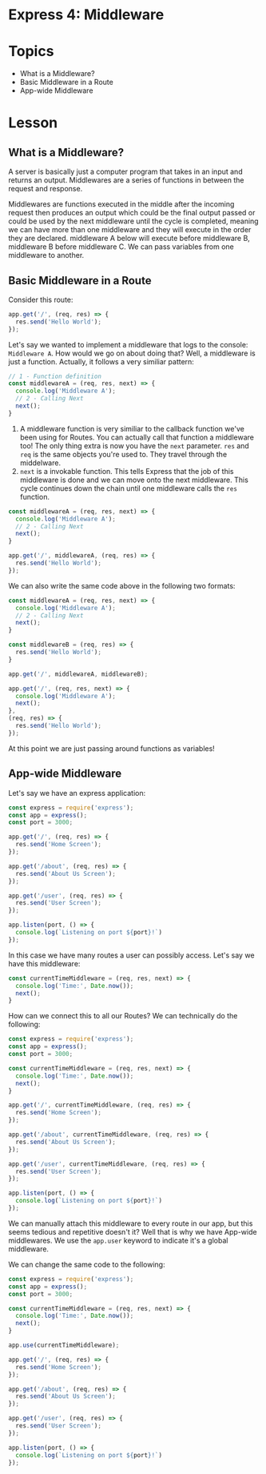 # Express 4: Middleware

# Topics
- What is a Middleware?
- Basic Middleware in a Route
- App-wide Middleware

# Lesson

## What is a Middleware?

A server is basically just a computer program that takes in an input and returns an output. Middlewares are a series of functions in between the request and response.

Middlewares are functions executed in the middle after the incoming request then produces an output which could be the final output passed or could be used by the next middleware until the cycle is completed, meaning we can have more than one middleware and they will execute in the order they are declared. middleware A below will execute before middleware B, middleware B before middleware C.  We can pass variables from one middleware to another.


## Basic Middleware in a Route

Consider this route:

```javascript
app.get('/', (req, res) => {
  res.send('Hello World');
});
```

Let's say we wanted to implement a middleware that logs to the console: `Middleware A`. How would we go on about doing that? Well, a middleware is just a function. Actually, it follows a very similiar pattern:

```javascript
// 1 - Function definition
const middlewareA = (req, res, next) => {
  console.log('Middleware A');
  // 2 - Calling Next
  next();
}
```

1. A middleware function is very similiar to the callback function we've been using for Routes. You can actually call that function a middleware too! The only thing extra is now you have the `next` parameter. `res` and `req` is the same objects you're used to. They travel through the middelware.
2. `next` is a invokable function. This tells Express that the job of this middleware is done and we can move onto the next middleware. This cycle continues down the chain until one middleware calls the `res` function.

```javascript
const middlewareA = (req, res, next) => {
  console.log('Middleware A');
  // 2 - Calling Next
  next();
}

app.get('/', middlewareA, (req, res) => {
  res.send('Hello World');
});
```

We can also write the same code above in the following two formats:

```javascript
const middlewareA = (req, res, next) => {
  console.log('Middleware A');
  // 2 - Calling Next
  next();
}

const middlewareB = (req, res) => {
  res.send('Hello World');
}

app.get('/', middlewareA, middlewareB);
```

```javascript
app.get('/', (req, res, next) => {
  console.log('Middleware A');
  next();
}, 
(req, res) => {
  res.send('Hello World');
});
```

At this point we are just passing around functions as variables!

## App-wide Middleware

Let's say we have an express application: 

```javascript
const express = require('express');
const app = express();
const port = 3000;

app.get('/', (req, res) => {
  res.send('Home Screen');
});

app.get('/about', (req, res) => {
  res.send('About Us Screen');
});

app.get('/user', (req, res) => {
  res.send('User Screen');
});

app.listen(port, () => {
  console.log(`Listening on port ${port}!`)
});
```

In this case we have many routes a user can possibly access. Let's say we have this middleware: 

```javascript
const currentTimeMiddleware = (req, res, next) => {
  console.log('Time:', Date.now());
  next();
}
```

How can we connect this to all our Routes? We can technically do the following: 

```javascript
const express = require('express');
const app = express();
const port = 3000;

const currentTimeMiddleware = (req, res, next) => {
  console.log('Time:', Date.now());
  next();
}

app.get('/', currentTimeMiddleware, (req, res) => {
  res.send('Home Screen');
});

app.get('/about', currentTimeMiddleware, (req, res) => {
  res.send('About Us Screen');
});

app.get('/user', currentTimeMiddleware, (req, res) => {
  res.send('User Screen');
});

app.listen(port, () => {
  console.log(`Listening on port ${port}!`)
});
```

We can manually attach this middleware to every route in our app, but this seems tedious and repetitive doesn't it? Well that is why we have App-wide middlewares. We use the `app.user` keyword to indicate it's a global middleware. 

We can change the same code to the following:

```javascript
const express = require('express');
const app = express();
const port = 3000;

const currentTimeMiddleware = (req, res, next) => {
  console.log('Time:', Date.now());
  next();
}

app.use(currentTimeMiddleware);

app.get('/', (req, res) => {
  res.send('Home Screen');
});

app.get('/about', (req, res) => {
  res.send('About Us Screen');
});

app.get('/user', (req, res) => {
  res.send('User Screen');
});

app.listen(port, () => {
  console.log(`Listening on port ${port}!`)
});
```

